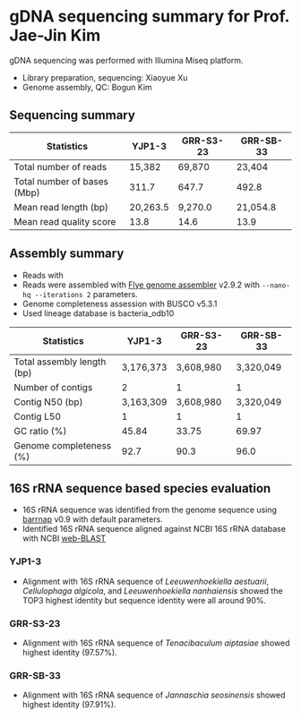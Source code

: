 # gDNA sequencing summary for Prof. Jae-Jin Kim

gDNA sequencing was performed with Illumina Miseq platform.

* Library preparation, sequencing: Xiaoyue Xu
* Genome assembly, QC: Bogun Kim

## Sequencing summary

Statistics | YJP1-3 | GRR-S3-23 | GRR-SB-33
---- | ---- | ---- | ----
Total number of reads | 15,382 | 69,870 | 23,404
Total number of bases (Mbp) | 311.7 | 647.7 | 492.8
Mean read length (bp) | 20,263.5 | 9,270.0 | 21,054.8
Mean read quality score | 13.8 | 14.6 | 13.9

## Assembly summary

* Reads with 
* Reads were assembled with [Flye genome assembler](https://github.com/fenderglass/Flye) v2.9.2 with `--nano-hq --iterations 2` parameters.
* Genome completeness assession with BUSCO v5.3.1
* Used lineage database is bacteria_odb10

Statistics | YJP1-3 | GRR-S3-23 | GRR-SB-33
---- | ---- | ---- | ----
Total assembly length (bp) | 3,176,373 | 3,608,980 | 3,320,049
Number of contigs | 2 | 1 | 1
Contig N50 (bp) | 3,163,309 | 3,608,980 | 3,320,049
Contig L50 | 1 | 1 | 1
GC ratio (%) | 45.84 | 33.75 | 69.97
Genome completeness (%) | 92.7 | 90.3 | 96.0

## 16S rRNA sequence based species evaluation

* 16S rRNA sequence was identified from the genome sequence using [barrnap](https://github.com/tseemann/barrnap) v0.9 with default parameters.
* Identified 16S rRNA sequence aligned against NCBI 16S rRNA database with NCBI [web-BLAST](https://blast.ncbi.nlm.nih.gov/Blast.cgi)

### YJP1-3

* Alignment with 16S rRNA sequence of _Leeuwenhoekiella aestuarii_, _Cellulophaga algicola_, and _Leeuwenhoekiella nanhaiensis_ showed the TOP3 highest identity but sequence identity were all around 90%.

### GRR-S3-23

* Alignment with 16S rRNA sequence of _Tenacibaculum aiptasiae_ showed highest identity (97.57%).

### GRR-SB-33

* Alignment with 16S rRNA sequence of _Jannaschia seosinensis_ showed highest identity (97.91%).
